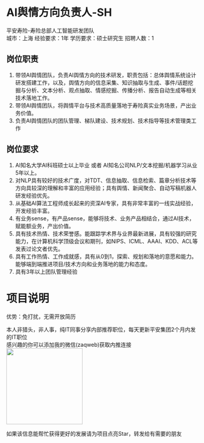 # AI舆情方向负责人-SH
平安寿险-寿险总部人工智能研发团队  
城市：上海 经验要求：1年 学历要求：硕士研究生  招聘人数：1

## 岗位职责
1.	带领AI舆情团队，负责AI舆情方向的技术研发，职责包括：总体舆情系统设计研发搭建工作，以及，舆情方向的信息采集、知识抽取与生成、事件/话题挖掘与分析、文本分析、观点抽取、情感挖掘、传播分析、报告自动生成等相关技术落地工作。   
2.	带领AI舆情团队，将舆情平台与技术高质量落地于寿险真实业务场景，产出业务价值。   
3.	负责AI舆情团队的团队管理、梯队建设、技术规划、技术指导等技术管理类工作

## 岗位要求
1.	AI知名大学AI科班硕士以上毕业 或者 AI知名公司NLP/文本挖掘/机器学习从业 5年以上。   
2.	对NLP具有较好的技术广度，对TDT、信息抽取、信息检索、篇章分析技术等方向具较深的理解和丰富的应用经验；具有舆情、新闻聚合、自动写稿机器人研发经验优先。   
3.	从基础AI算法工程师成长起来的资深AI专家，具有非常丰富的一线实战经验，开发经验丰富。   
4.	有业务sense，有产品sense，能够将技术、业务产品相结合，通过AI技术，赋能额业务，产出价值。   
5.	具有技术热情、技术荣誉感。能跟踪学术界与业界最新进展，具有较强的研究能力，在计算机科学顶级会议和期刊，如NIPS、ICML、AAAI、KDD、ACL等发表过论文者优先。   
6.	具有工作热情、工作成就感，具有从0到1，探索、规划和落地的意愿和能力。能够端到端推进项目/技术方向和业务落地的能力和态度。   
7.	具有3年以上团队管理经验

# 项目说明

优势：免打扰，无需开放简历

本人非猎头，非人事，纯IT同事分享内部推荐职位，每天更新平安集团2个月内发的IT职位  
感兴趣的你可以添加我的微信(zaqweb)获取内推连接  
<img src="https://github.com/zaqweb/PA-IT-JOBS/blob/master/WechatICode.jpeg"  height="200" width="200">

如果该信息能帮忙获得更好的发展请为项目点亮Star，转发给有需要的朋友




